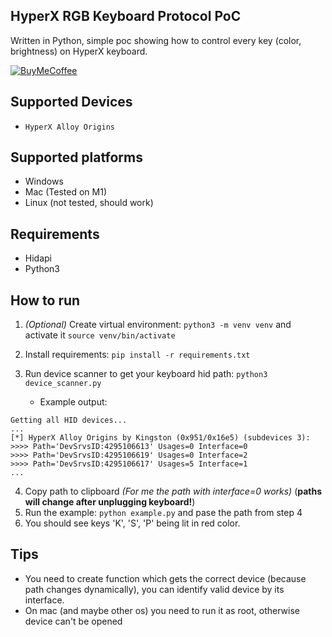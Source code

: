 ## HyperX RGB Keyboard Protocol PoC

Written in Python, simple poc showing how to control every key (color, brightness) on HyperX keyboard.

[![BuyMeCoffee][buymecoffeebadge]][buymecoffee]

## Supported Devices

- `HyperX Alloy Origins`

## Supported platforms

- Windows
- Mac (Tested on M1)
- Linux (not tested, should work)

## Requirements

- Hidapi
- Python3

## How to run

1. _(Optional)_ Create virtual environment: `python3 -m venv venv` and activate it `source venv/bin/activate`
2. Install requirements: `pip install -r requirements.txt`
3. Run device scanner to get your keyboard hid path: `python3 device_scanner.py`

   - Example output:

```
Getting all HID devices...
...
[*] HyperX Alloy Origins by Kingston (0x951/0x16e5) (subdevices 3):
>>>> Path='DevSrvsID:4295106613' Usages=0 Interface=0
>>>> Path='DevSrvsID:4295106619' Usages=0 Interface=2
>>>> Path='DevSrvsID:4295106617' Usages=5 Interface=1
...
```

4. Copy path to clipboard _(For me the path with interface=0 works)_ (**paths will change after unplugging keyboard!**)
5. Run the example: `python example.py` and pase the path from step 4
6. You should see keys 'K', 'S', 'P' being lit in red color.

## Tips

- You need to create function which gets the correct device (because path changes dynamically), you can identify valid device by its interface.
- On mac (and maybe other os) you need to run it as root, otherwise device can't be opened

[buymecoffee]: https://www.buymeacoffee.com/k4czp3r
[buymecoffeebadge]: https://www.buymeacoffee.com/assets/img/custom_images/yellow_img.png

